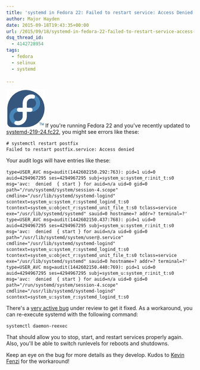 ```yaml
---
title: 'systemd in Fedora 22: Failed to restart service: Access Denied'
author: Major Hayden
date: 2015-09-18T19:43:35+00:00
url: /2015/09/18/systemd-in-fedora-22-failed-to-restart-service-access-denied/
dsq_thread_id:
  - 4142728954
tags:
  - fedora
  - selinux
  - systemd

---
```

[<img src="/wp-content/uploads/2012/01/fedorainfinity.png" alt="Fedora Infinity Logo" width="105" height="102" class="alignright size-full wp-image-2712" />][1]If you're running Fedora 22 and you've recently updated to [systemd-219-24.fc22][2], you might see errors like these:

```
# systemctl restart postfix
Failed to restart postfix.service: Access denied
```


Your audit logs will have entries like these:

```
type=USER_AVC msg=audit(1442602150.292:763): pid=1 uid=0 auid=4294967295 ses=4294967295 subj=system_u:system_r:init_t:s0 msg='avc:  denied  { start } for auid=n/a uid=0 gid=0 path="/run/systemd/system/session-4.scope" cmdline="/usr/lib/systemd/systemd-logind" scontext=system_u:system_r:systemd_logind_t:s0 tcontext=system_u:object_r:systemd_unit_file_t:s0 tclass=service  exe="/usr/lib/systemd/systemd" sauid=0 hostname=? addr=? terminal=?'
type=USER_AVC msg=audit(1442602150.437:768): pid=1 uid=0 auid=4294967295 ses=4294967295 subj=system_u:system_r:init_t:s0 msg='avc:  denied  { start } for auid=n/a uid=0 gid=0 path="/usr/lib/systemd/system/user@.service" cmdline="/usr/lib/systemd/systemd-logind" scontext=system_u:system_r:systemd_logind_t:s0 tcontext=system_u:object_r:systemd_unit_file_t:s0 tclass=service  exe="/usr/lib/systemd/systemd" sauid=0 hostname=? addr=? terminal=?'
type=USER_AVC msg=audit(1442602150.440:769): pid=1 uid=0 auid=4294967295 ses=4294967295 subj=system_u:system_r:init_t:s0 msg='avc:  denied  { start } for auid=n/a uid=0 gid=0 path="/run/systemd/system/session-4.scope" cmdline="/usr/lib/systemd/systemd-logind" scontext=system_u:system_r:systemd_logind_t:s0
```


There's a [very active bug][3] under review to get it fixed. As a workaround, you can re-execute systemd with the following command:

```
systemctl daemon-reexec
```


That should allow you to stop, start, and restart services properly again. Also, you'll be able to switch runlevels for reboots and shutdowns.

Keep an eye on the bug for more details as they develop. Kudos to [Kevin Fenzi][4] for the workaround!

 [1]: /wp-content/uploads/2012/01/fedorainfinity.png
 [2]: https://bodhi.fedoraproject.org/updates/FEDORA-2015-15821
 [3]: https://bugzilla.redhat.com/show_bug.cgi?id=1224211
 [4]: https://fedoraproject.org/wiki/User:Kevin
